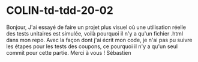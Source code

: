 # COLIN-td-tdd-20-02
Bonjour,
J'ai essayé de faire un projet plus visuel où une utilisation réelle des tests unitaires est simulée, voilà pourquoi il n'y a qu'un fichier .html dans mon repo.
Avec la façon dont j'ai écrit mon code, je n'ai pas pu suivre les étapes pour les tests des coupons, ce pourquoi il n'y a qu'un seul commit pour cette partie. 
Merci à vous !
Sébastien
